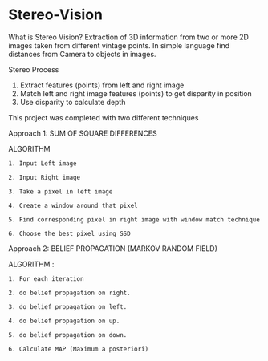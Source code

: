 # Stereo-Vision

What is Stereo Vision?
  Extraction of 3D information from two or more 2D images taken from different vintage points. 
  In simple language find distances from Camera to objects in images.

Stereo Process
  1. Extract features (points) from left and right image
  2. Match left and right image features (points) to get disparity in position
  3. Use disparity to calculate depth

This project was completed with two different techniques

Approach 1: SUM OF SQUARE DIFFERENCES

  ALGORITHM

    1. Input Left image

    2. Input Right image

    3. Take a pixel in left image

    4. Create a window around that pixel

    5. Find corresponding pixel in right image with window match technique

    6. Choose the best pixel using SSD
    

Approach 2: BELIEF PROPAGATION (MARKOV RANDOM FIELD)

  ALGORITHM :

    1. For each iteration

    2. do belief propagation on right.

    3. do belief propagation on left.

    4. do belief propagation on up.

    5. do belief propagation on down.

    6. Calculate MAP (Maximum a posteriori)
  
